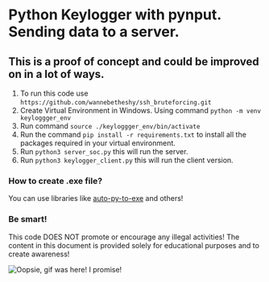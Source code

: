 # Python Keylogger with pynput. Sending data to a server.

## This is a proof of concept and could be improved on in a lot of ways.
1. To run this code use `https://github.com/wannebetheshy/ssh_bruteforcing.git`
3. Create Virtual Environment in Windows. Using command `python -m venv keyloggger_env`
4. Run command `source ./keyloggger_env/bin/activate`
5. Run the command `pip install -r requirements.txt` to install all the packages required in your virtual environment.
6. Run `python3 server_soc.py` this will run the server.
7. Run `python3 keylogger_client.py` this will run the client version.

### How to create .exe file?
You can use libraries like [auto-py-to-exe](https://github.com/brentvollebregt/auto-py-to-exe) and others!

### Be smart!
This code DOES NOT promote or encourage any illegal activities! The content in this document is provided solely for educational purposes and to create awareness!

![Oopsie, gif was here! I promise!](https://i.pinimg.com/originals/f7/08/65/f708652084b201c1ab3f5351d45a5b70.gif)

